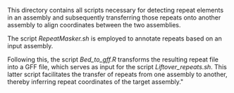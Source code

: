 This directory contains all scripts necessary for detecting repeat elements in an assembly and subsequently transferring those repeats onto another assembly to align coordinates between the two assemblies.

The script _RepeatMasker.sh_ is employed to annotate repeats based on an input assembly.

Following this, the script _Bed_to_gff.R_ transforms the resulting repeat file into a GFF file, which serves as input for the script _Liftover_repeats.sh_. This latter script facilitates the transfer of repeats from one assembly to another, thereby inferring repeat coordinates of the target assembly."
